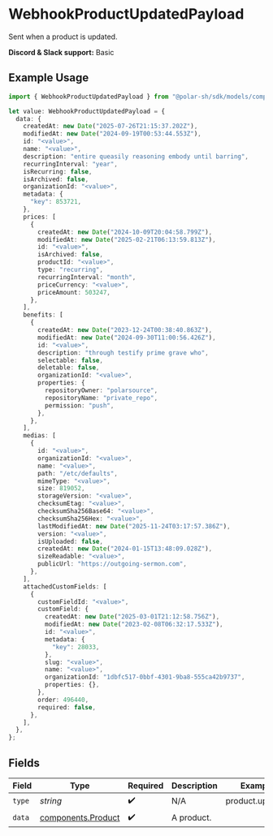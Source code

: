 # WebhookProductUpdatedPayload

Sent when a product is updated.

**Discord & Slack support:** Basic

## Example Usage

```typescript
import { WebhookProductUpdatedPayload } from "@polar-sh/sdk/models/components/webhookproductupdatedpayload.js";

let value: WebhookProductUpdatedPayload = {
  data: {
    createdAt: new Date("2025-07-26T21:15:37.202Z"),
    modifiedAt: new Date("2024-09-19T00:53:44.553Z"),
    id: "<value>",
    name: "<value>",
    description: "entire queasily reasoning embody until barring",
    recurringInterval: "year",
    isRecurring: false,
    isArchived: false,
    organizationId: "<value>",
    metadata: {
      "key": 853721,
    },
    prices: [
      {
        createdAt: new Date("2024-10-09T20:04:58.799Z"),
        modifiedAt: new Date("2025-02-21T06:13:59.813Z"),
        id: "<value>",
        isArchived: false,
        productId: "<value>",
        type: "recurring",
        recurringInterval: "month",
        priceCurrency: "<value>",
        priceAmount: 503247,
      },
    ],
    benefits: [
      {
        createdAt: new Date("2023-12-24T00:38:40.863Z"),
        modifiedAt: new Date("2024-09-30T11:00:56.426Z"),
        id: "<value>",
        description: "through testify prime grave who",
        selectable: false,
        deletable: false,
        organizationId: "<value>",
        properties: {
          repositoryOwner: "polarsource",
          repositoryName: "private_repo",
          permission: "push",
        },
      },
    ],
    medias: [
      {
        id: "<value>",
        organizationId: "<value>",
        name: "<value>",
        path: "/etc/defaults",
        mimeType: "<value>",
        size: 819052,
        storageVersion: "<value>",
        checksumEtag: "<value>",
        checksumSha256Base64: "<value>",
        checksumSha256Hex: "<value>",
        lastModifiedAt: new Date("2025-11-24T03:17:57.386Z"),
        version: "<value>",
        isUploaded: false,
        createdAt: new Date("2024-01-15T13:48:09.028Z"),
        sizeReadable: "<value>",
        publicUrl: "https://outgoing-sermon.com",
      },
    ],
    attachedCustomFields: [
      {
        customFieldId: "<value>",
        customField: {
          createdAt: new Date("2025-03-01T21:12:58.756Z"),
          modifiedAt: new Date("2023-02-08T06:32:17.533Z"),
          id: "<value>",
          metadata: {
            "key": 28033,
          },
          slug: "<value>",
          name: "<value>",
          organizationId: "1dbfc517-0bbf-4301-9ba8-555ca42b9737",
          properties: {},
        },
        order: 496440,
        required: false,
      },
    ],
  },
};
```

## Fields

| Field                                                    | Type                                                     | Required                                                 | Description                                              | Example                                                  |
| -------------------------------------------------------- | -------------------------------------------------------- | -------------------------------------------------------- | -------------------------------------------------------- | -------------------------------------------------------- |
| `type`                                                   | *string*                                                 | :heavy_check_mark:                                       | N/A                                                      | product.updated                                          |
| `data`                                                   | [components.Product](../../models/components/product.md) | :heavy_check_mark:                                       | A product.                                               |                                                          |